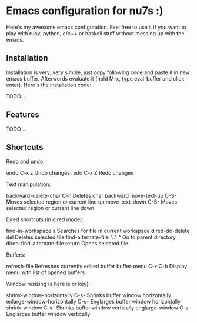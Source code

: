 # Emacs configuration for nu7s :)

Here's my awesome emacs configuration. Feel free to use it if you want to 
play with ruby, python, c/c++ or haskell stuff without messing up with the
emacs.

## Installation

Installation is very, very simple, just copy following code and paste it in
new emacs buffer. Afterwords evaluate it (hold M-x, type eval-buffer and click 
enter). Here's the installation code:

  TODO...

## Features

TODO ...

## Shortcuts

Redo and undo:

  undo    C-x z    Undo changes
  redo    C-x Z    Redo changes

Text manipulation:

  backward-delete-char    C-h           Deletes char backward
  move-text-up            C-S-<up>      Moves selected region or current line up
  move-text-down          C-S-<down>    Moves selected region or current line down

Dired shortcuts (in dired mode):

  find-in-workspace            s         Searches for file in current workspace
  dired-do-delete              del       Deletes selected file
  find-alternate-file ".."     ^         Go to parent directory
  dired-find-alternate-file    return    Opens selected file 

Buffers:

  refresh-file    <f5>       Refreshes currently edited buffer
  buffer-menu     C-x C-b    Display menu with list of opened buffers

Window resizing (s here is <win> or <command> key):

  shrink-window-horizontally     C-s-<left>     Shrinks buffer window horizontally
  enlarge-window-horizontally    C-s-<right>    Englarges buffer window horizontally
  shrink-window                  C-s-<down>     Shrinks buffer window vertically
  englarge-window                C-s-<up>       Englarges buffer window vertically
